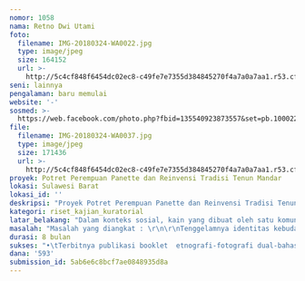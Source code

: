 ```yaml
---
nomor: 1058
nama: Retno Dwi Utami
foto:
  filename: IMG-20180324-WA0022.jpg
  type: image/jpeg
  size: 164152
  url: >-
    http://5c4cf848f6454dc02ec8-c49fe7e7355d384845270f4a7a0a7aa1.r53.cf2.rackcdn.com/ce2c1cb1-9aad-496d-b2ca-bc07ddc51da5/IMG-20180324-WA0022.jpg
seni: lainnya
pengalaman: baru memulai
website: '-'
sosmed: >-
  https://web.facebook.com/photo.php?fbid=135540923873557&set=pb.100022529511229.-2207520000.1521933629.&type=3&theater
file:
  filename: IMG-20180324-WA0037.jpg
  type: image/jpeg
  size: 171436
  url: >-
    http://5c4cf848f6454dc02ec8-c49fe7e7355d384845270f4a7a0a7aa1.r53.cf2.rackcdn.com/3d0f3dcb-4c2b-4905-9275-28a45b3f0380/IMG-20180324-WA0037.jpg
proyek: Potret Perempuan Panette dan Reinvensi Tradisi Tenun Mandar
lokasi: Sulawesi Barat
lokasi_id: ''
deskripsi: "Proyek Potret Perempuan Panette dan Reinvensi Tradisi Tenun Mandar ini Dirancang dengan tujuan untuk mengangkat kembali nilai-nilai kebudayaan beragam jenis karya tenunan Mandar oleh Perempuan Panette (penenun) yang nampaknya kini menjadi sebuah warisan kebudayaan yang tenggelam, minim informasi dan hampir punah. Proyek ini dirancang untuk menghasilkan produk-produk informative dan komprehensif terkait karya tenun Perempuan Panette. Untuk itu, Riset menjadi agenda utama dalam proyek ini.\r\n\r\nTujuan dan Sasaran\r\n\r\n1. Tujuan\r\n- Membangun database yang menyeluruh tentang tenun Mandar dalam bentuk booklet, video dokumenter, situs, dan galeri pamer.\r\n- Membuka akses lebih jauh untuk pemberdayaan perempuan Panette dan tenun Mandar.\r\n- Memperkenalkan \r\n\r\n2. Sasaran\r\nYang menjadi stakeholder dalam proyek ini, termasuk:\r\n•\tPerempuan Panette yang menjadi fokus utama dalam produksi tenun Mandar.\r\n•\tMasyarakat Mandar, secara khusus dan Indonesia, secara umum, untuk transmisi pengetahuan dan pengguna.\r\n•\tPemerintah daerah dan Pusat (Badan Ekonomi Kreatif) untuk pengembangan serta kebijakan serta penyediaan infrastruktur produksi yang berkelanjutan.\r\n\r\nOutcome\r\n- Terbitnya produk  dokumentasi komprehensif berupa Booklet Etnografi Fotografi serta Video Dokumenter terkait Perempuan Panette dan kerya tenun dari wilayah Mandar\r\n- Pengadaan galeri permanen  dan pelaksanaan seminar nasional hasil karya tenun  para Perempuan Pannete untuk transfer pengetahuan serta pemberdayaan penenun dan pelestarian tenun Mandar\r\n\r\n\r\n\r\n"
kategori: riset_kajian_kuratorial
latar_belakang: "Dalam konteks sosial, kain yang dibuat oleh satu komunitas masyarakat tidak hanya merupakan sekedar penutup tubuh tapi juga merupakan pandangan filosofis, kebudayaan dan warna sosio-historis masyarakat tersebut. Hal yang serupa terdapat di Tanah Mandar di Sulawesi Barat. Sejak lama kain tenun berupa lipa’ sa’be, tenun ikat sekomandi, dan sambu’ Mamasa, merupakan warna masyarakat di kawasan ini, terutama kaum perempuannya yang menjadi otak dari produksi kain tersebut. \r\n\r\nBagi masyarakat Mandar di masa lalu, menenun merupakan salah salah bentuk usaha dalam membantu perekonomian keluarga sekaligus medium bagi pendidikan perempuan dalam mengajarkan nilai-nilai moral dan budaya berdasar pada kearifan lokal masyarakat Mandar. Salah satu konsep nilai tersebut, yakni siwalli parri berbicara tentang tanggung jawab bersama dan tolong-menolong dalam masyarakat dan keluarga. \r\n\r\nNamun seiring  waktu, zaman berubah. Bahan baku yang kian langka serta peran tangan-tangan perempuan panette dalam menenun tergeser oleh produksi modern menggantikan kain tenun sebagai pakaian sehari-hari. Ancaman kepunahan Tenun Mandar memang belum di pelupuk mata. Masih adanya pelaksanaan berbagai ritual budaya menjadi alasan bertahannya para perempuan penenun ini dari tekanan perubahan zaman. Namun minimnya perhatian pemberdayaan,  inovasi dan promosi kebudayaan menjadi maslaah tersendiri bagi tenggelamnya pengetahuan terkait tenun Mandar."
masalah: "Masalah yang diangkat : \r\n\r\nTenggelamnya identitas kebudayaan tenunan di wilayah Mandar yang merupakan hasil karya tangan Perempuan Panette (penenun). Hal ini disebabkan oleh :\r\n- Kurangnya Dokumen literatur etnografi, fotografi dan videografi yang dapat menjadi sarana promosi kebudayaan karya tenun Perempuan Panette di wilayah Mandar.\r\n- Kurangnya kreatifitas pemerintah dalam menggali dan mengangkat kebudayaan tenun sebagai salah identitas kekayaan budaya yang dimiliki masyarakat Mandar. \r\n\r\n"
durasi: 8 bulan
sukses: "•\tTerbitnya publikasi booklet  etnografi-fotografi dual-bahasa (Indonesia dan Inggris) serta Video Dokumenter berisi karya-karya tenunan khas wilayah Mandar yang diproduksi oleh para Perempuan Panette\r\n•\tPembangunan situs internet terkait budaya tenun Mandar dual-bahasa (Indonesia dan Inggris) yang dapat diakses dari seluruh dunia.\r\n•\tPembukaan galeri yang menampung berbagai karya dokumentasi dan karya tenun kain dari seluruh Sulawesi Barat.\r\n\r\n\r\n"
dana: '593'
submission_id: 5ab6e6c8bcf7ae0848935d8a
---
```

